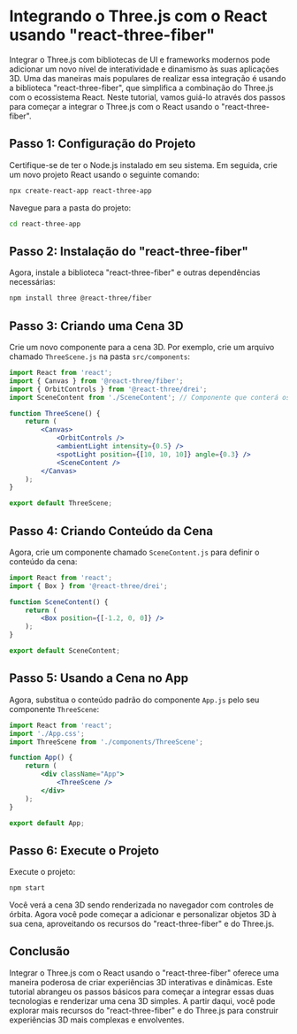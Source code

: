 # Integrando o Three.js com o React usando "react-three-fiber"

Integrar o Three.js com bibliotecas de UI e frameworks modernos pode adicionar um novo nível de interatividade e dinamismo às suas aplicações 3D. Uma das maneiras mais populares de realizar essa integração é usando a biblioteca "react-three-fiber", que simplifica a combinação do Three.js com o ecossistema React. Neste tutorial, vamos guiá-lo através dos passos para começar a integrar o Three.js com o React usando o "react-three-fiber".

## Passo 1: Configuração do Projeto

Certifique-se de ter o Node.js instalado em seu sistema. Em seguida, crie um novo projeto React usando o seguinte comando:

```bash
npx create-react-app react-three-app
```

Navegue para a pasta do projeto:

```bash
cd react-three-app
```

## Passo 2: Instalação do "react-three-fiber"

Agora, instale a biblioteca "react-three-fiber" e outras dependências necessárias:

```bash
npm install three @react-three/fiber
```

## Passo 3: Criando uma Cena 3D

Crie um novo componente para a cena 3D. Por exemplo, crie um arquivo chamado `ThreeScene.js` na pasta `src/components`:

```jsx
import React from 'react';
import { Canvas } from '@react-three/fiber';
import { OrbitControls } from '@react-three/drei';
import SceneContent from './SceneContent'; // Componente que conterá os objetos da cena

function ThreeScene() {
    return (
        <Canvas>
            <OrbitControls />
            <ambientLight intensity={0.5} />
            <spotLight position={[10, 10, 10]} angle={0.3} />
            <SceneContent />
        </Canvas>
    );
}

export default ThreeScene;
```

## Passo 4: Criando Conteúdo da Cena

Agora, crie um componente chamado `SceneContent.js` para definir o conteúdo da cena:

```jsx
import React from 'react';
import { Box } from '@react-three/drei';

function SceneContent() {
    return (
        <Box position={[-1.2, 0, 0]} />
    );
}

export default SceneContent;
```

## Passo 5: Usando a Cena no App

Agora, substitua o conteúdo padrão do componente `App.js` pelo seu componente `ThreeScene`:

```jsx
import React from 'react';
import './App.css';
import ThreeScene from './components/ThreeScene';

function App() {
    return (
        <div className="App">
            <ThreeScene />
        </div>
    );
}

export default App;
```

## Passo 6: Execute o Projeto

Execute o projeto:

```bash
npm start
```

Você verá a cena 3D sendo renderizada no navegador com controles de órbita. Agora você pode começar a adicionar e personalizar objetos 3D à sua cena, aproveitando os recursos do "react-three-fiber" e do Three.js.

## Conclusão

Integrar o Three.js com o React usando o "react-three-fiber" oferece uma maneira poderosa de criar experiências 3D interativas e dinâmicas. Este tutorial abrangeu os passos básicos para começar a integrar essas duas tecnologias e renderizar uma cena 3D simples. A partir daqui, você pode explorar mais recursos do "react-three-fiber" e do Three.js para construir experiências 3D mais complexas e envolventes.